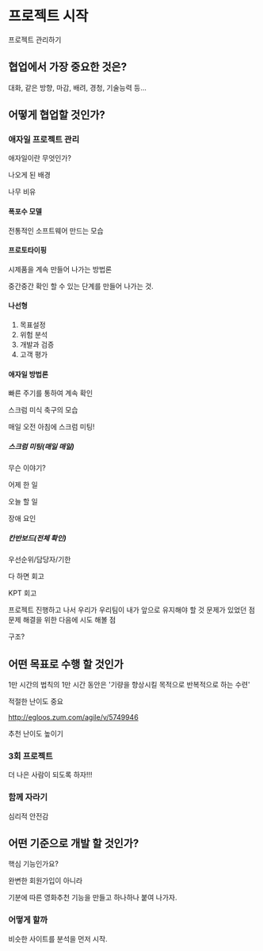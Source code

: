 # 프로젝트 시작

프로젝트 관리하기

## 협업에서 가장 중요한 것은?

대화, 같은 방향, 마감, 배려, 경청, 기술능력 등...

## 어떻게 협업할 것인가?

### 애자일 프로젝트 관리

애자일이란 무엇인가?

나오게 된 배경

나무 비유

#### 폭포수 모델

전통적인 소프트웨어 만드는 모습

#### 프로토타이핑

시제품을 계속 만들어 나가는 방법론

중간중간 확인 할 수 있는 단계를 만들어 나가는 것.

#### 나선형

1. 목표설정
2. 위험 분석
3. 개발과 검증
4. 고객 평가

#### 애자일 방법론

빠른 주기를 통하여 계속 확인

스크럼 미식 축구의 모습

매일 오전 아침에 스크럼 미팅!

##### 스크럼 미팅(매일 매일)

무슨 이야기?

어제 한 일

오늘 할 일

장애 요인

##### 칸반보드(전체 확인)

우선순위/담당자/기한

다 하면 회고

KPT 회고

프로젝트 진행하고 나서 우리가 우리팀이 내가 앞으로 유지해야 할 것 문제가 있었던 점 문제 해결을 위한 다음에 시도 해볼 점

구조? 

## 어떤 목표로 수행 할 것인가

1만 시간의 법칙의 1만 시간 동안은 '기량을 향상시킬 목적으로 반복적으로 하는 수련'

적절한 난이도 중요

http://egloos.zum.com/agile/v/5749946

추천 난이도 높이기

### 3회 프로젝트

더 나은 사람이 되도록 하자!!!

### 함께 자라기

심리적 안전감

## 어떤 기준으로 개발 할 것인가?

핵심 기능인가요?

완변한 회원가입이 아니라 

기분에 따른 영화추천 기능을 만들고 하나하나 붙여 나가자. 

### 어떻게 할까

비슷한 사이트를 분석을 먼저 시작.

